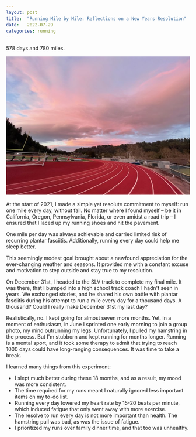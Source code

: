 ```yaml
---
layout: post
title:  "Running Mile by Mile: Reflections on a New Years Resolution"
date:   2022-07-29
categories: running
---
```

578 days and 780 miles.

<img src="/docs/assets/images/slv-track.jpeg" width="600">

At the start of 2021, I made a simple yet resolute commitment to myself: run one mile every day, without fail. No matter where I found myself – be it in California, Oregon, Pennsylvania, Florida, or even amidst a road trip – I ensured that I laced up my running shoes and hit the pavement.

One mile per day was always achievable and carried limited risk of recurring plantar fasciitis. Additionally, running every day could help me sleep better. 

This seemingly modest goal brought about a newfound appreciation for the ever-changing weather and seasons. It provided me with a constant excuse and motivation to step outside and stay true to my resolution.

On December 31st, I headed to the SLV track to complete my final mile. It was there, that I bumped into a high school track coach I hadn't seen in years. We exchanged stories, and he shared his own battle with plantar fasciitis during his attempt to run a mile every day for a thousand days. A thousand? Could I really make December 31st my last day?

Realistically, no. I kept going for almost seven more months. Yet, in a moment of enthusiasm, in June I sprinted one early morning to join a group photo, my mind outrunning my legs. Unfortunately, I pulled my hamstring in the process. But I'm stubborn and kept running for months longer. Running is a mental sport, and it took some therapy to admit that trying to reach 1000 days could have long-ranging consequences. It was time to take a break.

I learned many things from this experiment:
* I slept much better during these 18 months, and as a result, my mood was more consistent.
* The time required for my runs meant I naturally ignored less important items on my to-do list.
* Running every day lowered my heart rate by 15-20 beats per minute, which induced fatigue that only went away with more exercise.
* The resolve to run every day is not more important than health. The hamstring pull was bad, as was the issue of fatigue.
* I prioritized my runs over family dinner time, and that too was unhealthy.
